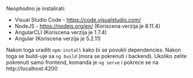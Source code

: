 Neophodno je instalirati:
- Visual Studio Code - https://code.visualstudio.com/
- NodeJS - https://nodejs.org/en/ (Koriscena verzija je 8.11.4)
- AngularCLI (Koriscena verzija je 1.7.4)
- Angular (Koriscena verzija je 5.2.11)

Nakon toga uraditi ```npm-install``` kako bi se povukli dependencies.
Nakon toga se build-uje sa ```ng build``` (mora se pokrenuti i backend).
Ukoliko zelite pokrenuti samo frontend, komanda je ```ng serve``` i pokrece se na http://localhost:4200
